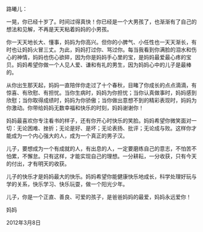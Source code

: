 路曦儿：

一晃，你已经十岁了。时间过得真快！你已经是一个大男孩了，也渐渐有了自己的想法和见解，不再是天天粘着妈妈的小男孩。

你一天天地长大、懂事，妈妈为你高兴。但你的小脾气、小任性也一天天渐长，有时也让妈妈火冒三丈。为此，妈妈打过你、骂过你。每当我看到你满脸的泪水和伤心的神情，妈妈也伤心欲碎，因为你是妈妈手心里的宝，是妈妈最爱最心疼的宝贝。妈妈希望你做一个人见人爱、谦和有礼的男生，因为妈妈心中的儿子是最棒的。

从你出生那天起，妈妈一直陪伴你走过了十个春秋，目睹了你成长的点点滴滴，有惊喜、有欣慰、有担忧。当你生病时，妈妈为你担忧；当你认真做事时，妈妈感到欣慰；当你取得成绩时，妈妈为你骄傲；当你做出意想不到的精彩表现时，妈妈为你激动。你带给妈妈无数幸福和快乐的时刻，妈妈谢谢你！

妈妈最喜欢你专注看书的样子，还有你开心时快乐的笑脸。妈妈希望你微笑面对一切：无论困难、挫折；无论是好、是坏；无论表扬、批评；无论成与败。这样你才能成为一个内心强大的人，成为一个真正的男子汉。

儿子，要想成为一个有成就的人，有出息的人，一定要磨练自己的意志，不怕苦不怕累，不懈怠。只有这样，才能实现自己的理想。一分耕耘，一分收获，只有今天的付出，才有明天的收获。

儿子的快乐才是妈妈最大的快乐。妈妈希望你能健康快乐地成长，科学处理好玩与学的关系，快乐学习、快乐玩耍，做一个阳光少年。

儿子，你是一个正直、善良、可爱的孩子，是爸爸妈妈的最爱，妈妈永远爱你！

妈妈

2012年3月8日